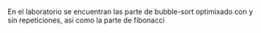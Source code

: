 En el laboratorio se encuentran las parte de bubble-sort optimixado con y sin repeticiones, asi como la parte de fibonacci
